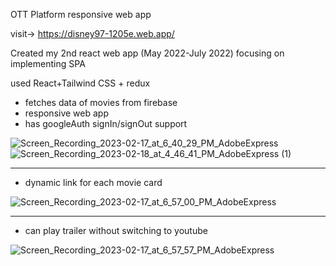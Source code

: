 OTT Platform responsive web app

visit-> https://disney97-1205e.web.app/

Created my 2nd react web app (May 2022-July 2022) focusing on implementing SPA

used React+Tailwind CSS + redux

- fetches data of movies from firebase
- responsive web app
- has googleAuth signIn/signOut support

![Screen_Recording_2023-02-17_at_6_40_29_PM_AdobeExpress](https://user-images.githubusercontent.com/49271386/219663825-d0e14775-aae7-4c17-8e09-ec262f4824e5.gif)![Screen_Recording_2023-02-18_at_4_46_41_PM_AdobeExpress (1)](https://user-images.githubusercontent.com/49271386/219857554-b306fcb2-e1f9-4c31-b121-8302eed2f26b.gif)




-----------------------------------------------------------------------------------------------------------------------------------------------------------

- dynamic link for each movie card


![Screen_Recording_2023-02-17_at_6_57_00_PM_AdobeExpress](https://user-images.githubusercontent.com/49271386/219666550-8b3d2d23-89b3-4785-8f12-a6c13096c00f.gif)

-----------------------------------------------------------------------------------------------------------------------------------------------------------

- can play trailer without switching to youtube

![Screen_Recording_2023-02-17_at_6_57_57_PM_AdobeExpress](https://user-images.githubusercontent.com/49271386/219666585-3fc584a2-063c-4af3-92db-31c9e1999efe.gif)




